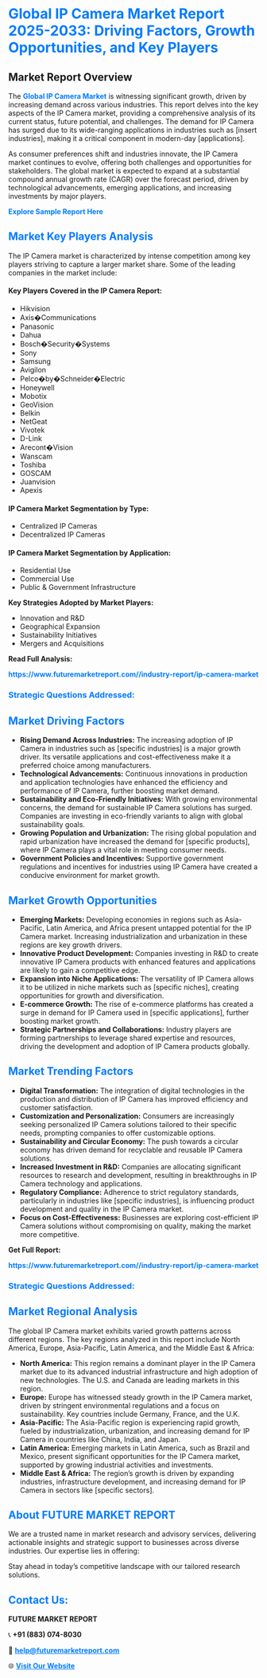 <h1 style="color: #007BFF;">Global IP Camera Market Report 2025-2033: Driving Factors, Growth Opportunities, and Key Players</h1>

<section id="overview">
<h2>Market Report Overview</h2>
<p>The <a href="https://www.futuremarketreport.com//industry-report/ip-camera-market" style="color: #007BFF; text-decoration: none;"><strong>Global IP Camera Market</strong></a> is witnessing significant growth, driven by increasing demand across various industries. This report delves into the key aspects of the IP Camera market, providing a comprehensive analysis of its current status, future potential, and challenges. The demand for IP Camera has surged due to its wide-ranging applications in industries such as [insert industries], making it a critical component in modern-day [applications].</p>
<p>As consumer preferences shift and industries innovate, the IP Camera market continues to evolve, offering both challenges and opportunities for stakeholders. The global market is expected to expand at a substantial compound annual growth rate (CAGR) over the forecast period, driven by technological advancements, emerging applications, and increasing investments by major players.</p>
</section>

<section id="overview">
<p><a href="https://www.futuremarketreport.com//request-sample/reportId=82138" style="color: #007BFF; text-decoration: none;"><strong>Explore Sample Report Here</strong></a></p>
</section>

<section id="key-players">
<h2 style="color: #007BFF;">Market Key Players Analysis</h2>
<p>The IP Camera market is characterized by intense competition among key players striving to capture a larger market share. Some of the leading companies in the market include:</p>
<h4>Key Players Covered in the IP Camera Report:</h4>
<ul><li>Hikvision</li><li>Axis�Communications</li><li>Panasonic</li><li>Dahua</li><li>Bosch�Security�Systems</li><li>Sony</li><li>Samsung</li><li>Avigilon</li><li>Pelco�by�Schneider�Electric</li><li>Honeywell</li><li>Mobotix</li><li>GeoVision</li><li>Belkin</li><li>NetGeat</li><li>Vivotek</li><li>D-Link</li><li>Arecont�Vision</li><li>Wanscam</li><li>Toshiba</li><li>GOSCAM</li><li>Juanvision</li><li>Apexis</li></ul>
<h4>IP Camera Market Segmentation by Type:</h4>
<ul><li>Centralized IP Cameras</li><li>Decentralized IP Cameras</li></ul>

<h4>IP Camera Market Segmentation by Application:</h4>
<ul><li>Residential Use</li><li>Commercial Use</li><li>Public &amp; Government Infrastructure</li></ul>
<p><strong>Key Strategies Adopted by Market Players:</strong></p>
<ul>
<li>Innovation and R&D</li>
<li>Geographical Expansion</li>
<li>Sustainability Initiatives</li>
<li>Mergers and Acquisitions</li>
</ul>
</section>

<section>
<p><strong>Read Full Analysis: </strong></p><a href="https://www.futuremarketreport.com//industry-report/ip-camera-market" style="color: #007BFF; text-decoration: none;"><strong>https://www.futuremarketreport.com//industry-report/ip-camera-market</strong></a>
<h3 style="color: #007BFF;">Strategic Questions Addressed:</h3>
</section>

<section id="driving-factors">
<h2 style="color: #007BFF;">Market Driving Factors</h2>
<ul>
<li><strong>Rising Demand Across Industries:</strong> The increasing adoption of IP Camera in industries such as [specific industries] is a major growth driver. Its versatile applications and cost-effectiveness make it a preferred choice among manufacturers.</li>
<li><strong>Technological Advancements:</strong> Continuous innovations in production and application technologies have enhanced the efficiency and performance of IP Camera, further boosting market demand.</li>
<li><strong>Sustainability and Eco-Friendly Initiatives:</strong> With growing environmental concerns, the demand for sustainable IP Camera solutions has surged. Companies are investing in eco-friendly variants to align with global sustainability goals.</li>
<li><strong>Growing Population and Urbanization:</strong> The rising global population and rapid urbanization have increased the demand for [specific products], where IP Camera plays a vital role in meeting consumer needs.</li>
<li><strong>Government Policies and Incentives:</strong> Supportive government regulations and incentives for industries using IP Camera have created a conducive environment for market growth.</li>
</ul>
</section>

<section id="growth-opportunities">
<h2 style="color: #007BFF;">Market Growth Opportunities</h2>
<ul>
<li><strong>Emerging Markets:</strong> Developing economies in regions such as Asia-Pacific, Latin America, and Africa present untapped potential for the IP Camera market. Increasing industrialization and urbanization in these regions are key growth drivers.</li>
<li><strong>Innovative Product Development:</strong> Companies investing in R&D to create innovative IP Camera products with enhanced features and applications are likely to gain a competitive edge.</li>
<li><strong>Expansion into Niche Applications:</strong> The versatility of IP Camera allows it to be utilized in niche markets such as [specific niches], creating opportunities for growth and diversification.</li>
<li><strong>E-commerce Growth:</strong> The rise of e-commerce platforms has created a surge in demand for IP Camera used in [specific applications], further boosting market growth.</li>
<li><strong>Strategic Partnerships and Collaborations:</strong> Industry players are forming partnerships to leverage shared expertise and resources, driving the development and adoption of IP Camera products globally.</li>
</ul>
</section>

<section id="trending-factors">
<h2 style="color: #007BFF;">Market Trending Factors</h2>
<ul>
<li><strong>Digital Transformation:</strong> The integration of digital technologies in the production and distribution of IP Camera has improved efficiency and customer satisfaction.</li>
<li><strong>Customization and Personalization:</strong> Consumers are increasingly seeking personalized IP Camera solutions tailored to their specific needs, prompting companies to offer customizable options.</li>
<li><strong>Sustainability and Circular Economy:</strong> The push towards a circular economy has driven demand for recyclable and reusable IP Camera solutions.</li>
<li><strong>Increased Investment in R&D:</strong> Companies are allocating significant resources to research and development, resulting in breakthroughs in IP Camera technology and applications.</li>
<li><strong>Regulatory Compliance:</strong> Adherence to strict regulatory standards, particularly in industries like [specific industries], is influencing product development and quality in the IP Camera market.</li>
<li><strong>Focus on Cost-Effectiveness:</strong> Businesses are exploring cost-efficient IP Camera solutions without compromising on quality, making the market more competitive.</li>
</ul>
</section>

<section>
<p><strong>Get Full Report: </strong></p><a href="https://www.futuremarketreport.com//industry-report/ip-camera-market" style="color: #007BFF; text-decoration: none;"><strong>https://www.futuremarketreport.com//industry-report/ip-camera-market</strong></a>
<h3 style="color: #007BFF;">Strategic Questions Addressed:</h3>
</section>


<section id="regional-analysis">
<h2 style="color: #007BFF;">Market Regional Analysis</h2>
<p>The global IP Camera market exhibits varied growth patterns across different regions. The key regions analyzed in this report include North America, Europe, Asia-Pacific, Latin America, and the Middle East & Africa:</p>
<ul>
<li><strong>North America:</strong> This region remains a dominant player in the IP Camera market due to its advanced industrial infrastructure and high adoption of new technologies. The U.S. and Canada are leading markets in this region.</li>
<li><strong>Europe:</strong> Europe has witnessed steady growth in the IP Camera market, driven by stringent environmental regulations and a focus on sustainability. Key countries include Germany, France, and the U.K.</li>
<li><strong>Asia-Pacific:</strong> The Asia-Pacific region is experiencing rapid growth, fueled by industrialization, urbanization, and increasing demand for IP Camera in countries like China, India, and Japan.</li>
<li><strong>Latin America:</strong> Emerging markets in Latin America, such as Brazil and Mexico, present significant opportunities for the IP Camera market, supported by growing industrial activities and investments.</li>
<li><strong>Middle East & Africa:</strong> The region’s growth is driven by expanding industries, infrastructure development, and increasing demand for IP Camera in sectors like [specific sectors].</li>
</ul>
</section>

<footer>
<h2 style="color: #007BFF;">About FUTURE MARKET REPORT</h2>
<p>We are a trusted name in market research and advisory services, delivering actionable insights and strategic support to businesses across diverse industries. Our expertise lies in offering:</p>

<p>Stay ahead in today’s competitive landscape with our tailored research solutions.</p>

<h2 style="color: #007BFF;">Contact Us:</h2>
<p><strong>FUTURE MARKET REPORT</strong></p>
<p>📞 <strong>+91 (883) 074-8030</strong></p>
<p>📧 <strong><a href="mailto:help@futuremarketreport.com" style="color: #007BFF;">help@futuremarketreport.com</a></strong></p>
<p>🌐 <strong><a href="https://www.futuremarketreport.com/" style="color: #007BFF;">Visit Our Website</a></strong></p>
</footer>